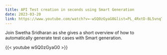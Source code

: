 ```yaml
---
title: API Test creation in seconds using Smart Generation
date: 2023-03-20
link: https://www.youtube.com/watch?v=-wSQ0zGyaG0&list=PL_4RxtD-BL5vnqTh3YXwLkap_P4oW-MSy&index=1&pp=iAQB
---
```


Join Swetha Sridharan as she gives a short overview of how to 
automatically generate test cases with Smart generation. 
<!--more-->
{{< youtube wSQ0zGyaG0 >}}